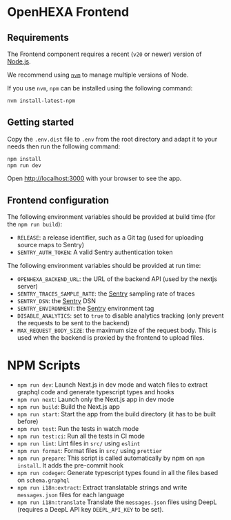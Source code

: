 # OpenHEXA Frontend

## Requirements

The Frontend component requires a recent (`v20` or newer) version of [Node.js](https://nodejs.org/).

We recommend using [`nvm`](https://github.com/nvm-sh/nvm) to manage multiple versions of Node.

If you use `nvm`, `npm` can be installed using the following command:

```bash
nvm install-latest-npm
```

## Getting started

Copy the `.env.dist` file to `.env` from the root directory and adapt it to your needs then run the following command:

```bash
npm install
npm run dev
```

Open [http://localhost:3000](http://localhost:3000) with your browser to see the app.

## Frontend configuration

The following environment variables should be provided at build time
(for the `npm run build`):

- `RELEASE`: a release identifier, such as a Git tag (used for uploading source maps to Sentry)
- `SENTRY_AUTH_TOKEN`: A valid Sentry authentication token

The following environment variables should be provided at run time:

- `OPENHEXA_BACKEND_URL`: the URL of the backend API (used by the nextjs server)
- `SENTRY_TRACES_SAMPLE_RATE`: the [Sentry](https://sentry.io/) sampling rate of traces
- `SENTRY_DSN`: the [Sentry](https://sentry.io/) DSN
- `SENTRY_ENVIRONMENT`: the [Sentry](https://sentry.io/) environment tag
- `DISABLE_ANALYTICS`: set to `true` to disable analytics tracking (only prevent the requests to be sent to the backend)
- `MAX_REQUEST_BODY_SIZE`: the maximum size of the request body. This is used when the backend is proxied by the frontend to upload files.

# NPM Scripts

- `npm run dev`: Launch Next.js in dev mode and watch files to extract graphql code and generate typescript types and hooks
- `npm run next`: Launch only the Next.js app in dev mode
- `npm run build`: Build the Next.js app
- `npm run start`: Start the app from the build directory (it has to be built before)
- `npm run test`: Run the tests in watch mode
- `npm run test:ci`: Run all the tests in CI mode
- `npm run lint`: Lint files in `src/` using `eslint`
- `npm run format`: Format files in `src/` using `prettier`
- `npm run prepare`: This script is called automatically by npm on `npm install`. It adds the pre-commit hook
- `npm run codegen`: Generate typescript types found in all the files based on `schema.graphql`
- `npm run i18n:extract`: Extract translatable strings and write `messages.json` files for each language
- `npm run i18n:translate` Translate the `messages.json` files using DeepL (requires a DeepL API key `DEEPL_API_KEY` to be set).